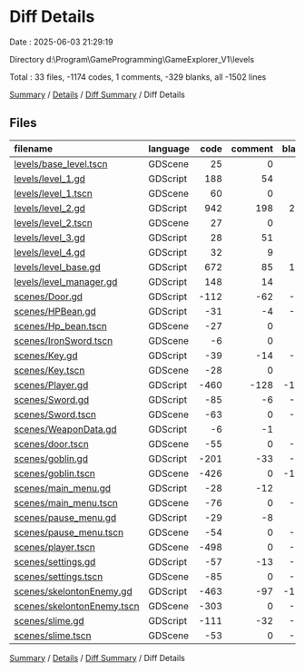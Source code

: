 # Diff Details

Date : 2025-06-03 21:29:19

Directory d:\\Program\\GameProgramming\\GameExplorer_V1\\levels

Total : 33 files,  -1174 codes, 1 comments, -329 blanks, all -1502 lines

[Summary](results.md) / [Details](details.md) / [Diff Summary](diff.md) / Diff Details

## Files
| filename | language | code | comment | blank | total |
| :--- | :--- | ---: | ---: | ---: | ---: |
| [levels/base\_level.tscn](/levels/base_level.tscn) | GDScene | 25 | 0 | 10 | 35 |
| [levels/level\_1.gd](/levels/level_1.gd) | GDScript | 188 | 54 | 51 | 293 |
| [levels/level\_1.tscn](/levels/level_1.tscn) | GDScene | 60 | 0 | 22 | 82 |
| [levels/level\_2.gd](/levels/level_2.gd) | GDScript | 942 | 198 | 233 | 1,373 |
| [levels/level\_2.tscn](/levels/level_2.tscn) | GDScene | 27 | 0 | 11 | 38 |
| [levels/level\_3.gd](/levels/level_3.gd) | GDScript | 28 | 51 | 9 | 88 |
| [levels/level\_4.gd](/levels/level_4.gd) | GDScript | 32 | 9 | 8 | 49 |
| [levels/level\_base.gd](/levels/level_base.gd) | GDScript | 672 | 85 | 132 | 889 |
| [levels/level\_manager.gd](/levels/level_manager.gd) | GDScript | 148 | 14 | 20 | 182 |
| [scenes/Door.gd](/scenes/Door.gd) | GDScript | -112 | -62 | -33 | -207 |
| [scenes/HPBean.gd](/scenes/HPBean.gd) | GDScript | -31 | -4 | -13 | -48 |
| [scenes/Hp\_bean.tscn](/scenes/Hp_bean.tscn) | GDScene | -27 | 0 | -9 | -36 |
| [scenes/IronSword.tscn](/scenes/IronSword.tscn) | GDScene | -6 | 0 | -3 | -9 |
| [scenes/Key.gd](/scenes/Key.gd) | GDScript | -39 | -14 | -16 | -69 |
| [scenes/Key.tscn](/scenes/Key.tscn) | GDScene | -28 | 0 | -9 | -37 |
| [scenes/Player.gd](/scenes/Player.gd) | GDScript | -460 | -128 | -137 | -725 |
| [scenes/Sword.gd](/scenes/Sword.gd) | GDScript | -85 | -6 | -17 | -108 |
| [scenes/Sword.tscn](/scenes/Sword.tscn) | GDScene | -63 | 0 | -12 | -75 |
| [scenes/WeaponData.gd](/scenes/WeaponData.gd) | GDScript | -6 | -1 | -1 | -8 |
| [scenes/door.tscn](/scenes/door.tscn) | GDScene | -55 | 0 | -12 | -67 |
| [scenes/goblin.gd](/scenes/goblin.gd) | GDScript | -201 | -33 | -65 | -299 |
| [scenes/goblin.tscn](/scenes/goblin.tscn) | GDScene | -426 | 0 | -104 | -530 |
| [scenes/main\_menu.gd](/scenes/main_menu.gd) | GDScript | -28 | -12 | -9 | -49 |
| [scenes/main\_menu.tscn](/scenes/main_menu.tscn) | GDScene | -76 | 0 | -11 | -87 |
| [scenes/pause\_menu.gd](/scenes/pause_menu.gd) | GDScript | -29 | -8 | -9 | -46 |
| [scenes/pause\_menu.tscn](/scenes/pause_menu.tscn) | GDScene | -54 | 0 | -10 | -64 |
| [scenes/player.tscn](/scenes/player.tscn) | GDScene | -498 | 0 | -78 | -576 |
| [scenes/settings.gd](/scenes/settings.gd) | GDScript | -57 | -13 | -18 | -88 |
| [scenes/settings.tscn](/scenes/settings.tscn) | GDScene | -85 | 0 | -17 | -102 |
| [scenes/skelontonEnemy.gd](/scenes/skelontonEnemy.gd) | GDScript | -463 | -97 | -136 | -696 |
| [scenes/skelontonEnemy.tscn](/scenes/skelontonEnemy.tscn) | GDScene | -303 | 0 | -55 | -358 |
| [scenes/slime.gd](/scenes/slime.gd) | GDScript | -111 | -32 | -37 | -180 |
| [scenes/slime.tscn](/scenes/slime.tscn) | GDScene | -53 | 0 | -14 | -67 |

[Summary](results.md) / [Details](details.md) / [Diff Summary](diff.md) / Diff Details